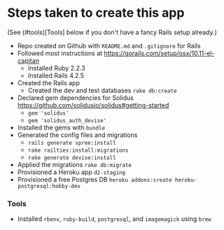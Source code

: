 # Steps taken to create this app

(See (#tools)[Tools] below if you don't have a fancy Rails setup already.)

- Repo created on Github with `README.md` and `.gitignore` for Rails
- Followed most instructions at https://gorails.com/setup/osx/10.11-el-capitan
    - Installed Ruby 2.2.3
    - Installed Rails 4.2.5
- Created the Rails app
    - Created the dev and test databases `rake db:create`
- Declared gem dependencies for Solidus https://github.com/solidusio/solidus#getting-started
    - `gem 'solidus'`
    - `gem 'solidus_auth_devise'`
- Installed the gems with `bundle`
- Generated the config files and migrations
    - `rails generate spree:install`
    - `rake railties:install:migrations`
    - `rake generate devise:install`
- Applied the migrations `rake db:migrate`
- Provisioned a Heroku app `d2-staging`
- Provisioned a free Postgres DB `heroku addons:create heroku-postgresql:hobby-dev`

### Tools

- Installed `rbenv`, `ruby-build`, `postgresql`, and  `imagemagick` using `brew`
